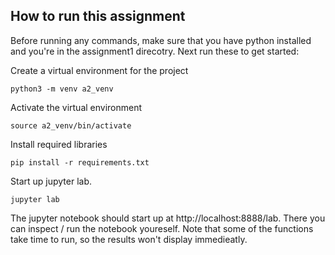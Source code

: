 ## How to run this assignment

Before running any commands, make sure that you have python installed and you're in the assignment1 direcotry.
Next run these to get started:

Create a virtual environment for the project

```
python3 -m venv a2_venv
```

Activate the virtual environment

```
source a2_venv/bin/activate
```

Install required libraries

```
pip install -r requirements.txt
```

Start up jupyter lab.

```
jupyter lab
```

The jupyter notebook should start up at http://localhost:8888/lab. There you can inspect / run the notebook youreself. Note that some of the functions take time to run, so the results won't display immedieatly.
